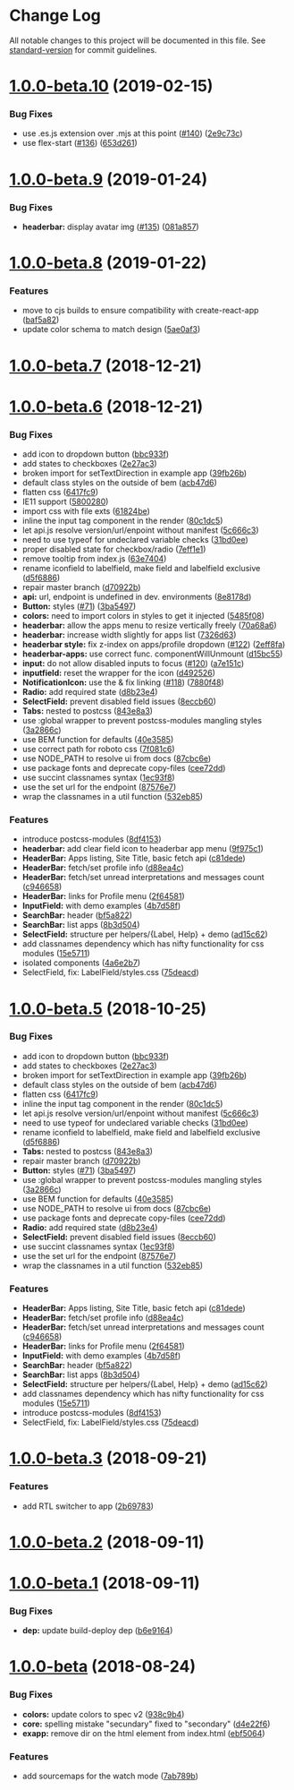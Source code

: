 # Change Log

All notable changes to this project will be documented in this file. See [standard-version](https://github.com/conventional-changelog/standard-version) for commit guidelines.

<a name="1.0.0-beta.10"></a>

# [1.0.0-beta.10](https://github.com/dhis2/ui/compare/1.0.0-beta.9...1.0.0-beta.10) (2019-02-15)

### Bug Fixes

-   use .es.js extension over .mjs at this point ([#140](https://github.com/dhis2/ui/issues/140)) ([2e9c73c](https://github.com/dhis2/ui/commit/2e9c73c))
-   use flex-start ([#136](https://github.com/dhis2/ui/issues/136)) ([653d261](https://github.com/dhis2/ui/commit/653d261))

<a name="1.0.0-beta.9"></a>

# [1.0.0-beta.9](https://github.com/dhis2/ui/compare/1.0.0-beta.8...1.0.0-beta.9) (2019-01-24)

### Bug Fixes

-   **headerbar:** display avatar img ([#135](https://github.com/dhis2/ui/issues/135)) ([081a857](https://github.com/dhis2/ui/commit/081a857))

<a name="1.0.0-beta.8"></a>

# [1.0.0-beta.8](https://github.com/dhis2/ui/compare/1.0.0-beta.7...1.0.0-beta.8) (2019-01-22)

### Features

-   move to cjs builds to ensure compatibility with create-react-app ([baf5a82](https://github.com/dhis2/ui/commit/baf5a82))
-   update color schema to match design ([5ae0af3](https://github.com/dhis2/ui/commit/5ae0af3))

<a name="1.0.0-beta.7"></a>

# [1.0.0-beta.7](https://github.com/dhis2/ui/compare/1.0.0-beta.6...1.0.0-beta.7) (2018-12-21)

<a name="1.0.0-beta.6"></a>

# [1.0.0-beta.6](https://github.com/dhis2/ui/compare/v1.0.0-beta.3...v1.0.0-beta.6) (2018-12-21)

### Bug Fixes

-   add icon to dropdown button ([bbc933f](https://github.com/dhis2/ui/commit/bbc933f))
-   add states to checkboxes ([2e27ac3](https://github.com/dhis2/ui/commit/2e27ac3))
-   broken import for setTextDirection in example app ([39fb26b](https://github.com/dhis2/ui/commit/39fb26b))
-   default class styles on the outside of bem ([acb47d6](https://github.com/dhis2/ui/commit/acb47d6))
-   flatten css ([6417fc9](https://github.com/dhis2/ui/commit/6417fc9))
-   IE11 support ([5800280](https://github.com/dhis2/ui/commit/5800280))
-   import css with file exts ([61824be](https://github.com/dhis2/ui/commit/61824be))
-   inline the input tag component in the render ([80c1dc5](https://github.com/dhis2/ui/commit/80c1dc5))
-   let api.js resolve version/url/enpoint without manifest ([5c666c3](https://github.com/dhis2/ui/commit/5c666c3))
-   need to use typeof for undeclared variable checks ([31bd0ee](https://github.com/dhis2/ui/commit/31bd0ee))
-   proper disabled state for checkbox/radio ([7eff1e1](https://github.com/dhis2/ui/commit/7eff1e1))
-   remove tooltip from index.js ([63e7404](https://github.com/dhis2/ui/commit/63e7404))
-   rename iconfield to labelfield, make field and labelfield exclusive ([d5f6886](https://github.com/dhis2/ui/commit/d5f6886))
-   repair master branch ([d70922b](https://github.com/dhis2/ui/commit/d70922b))
-   **api:** url, endpoint is undefined in dev. environments ([8e8178d](https://github.com/dhis2/ui/commit/8e8178d))
-   **Button:** styles ([#71](https://github.com/dhis2/ui/issues/71)) ([3ba5497](https://github.com/dhis2/ui/commit/3ba5497))
-   **colors:** need to import colors in styles to get it injected ([5485f08](https://github.com/dhis2/ui/commit/5485f08))
-   **headerbar:** allow the apps menu to resize vertically freely ([70a68a6](https://github.com/dhis2/ui/commit/70a68a6))
-   **headerbar:** increase width slightly for apps list ([7326d63](https://github.com/dhis2/ui/commit/7326d63))
-   **headerbar style:** fix z-index on apps/profile dropdown ([#122](https://github.com/dhis2/ui/issues/122)) ([2eff8fa](https://github.com/dhis2/ui/commit/2eff8fa))
-   **headerbar-apps:** use correct func. componentWillUnmount ([d15bc55](https://github.com/dhis2/ui/commit/d15bc55))
-   **input:** do not allow disabled inputs to focus ([#120](https://github.com/dhis2/ui/issues/120)) ([a7e151c](https://github.com/dhis2/ui/commit/a7e151c))
-   **inputfield:** reset the wrapper for the icon ([d492526](https://github.com/dhis2/ui/commit/d492526))
-   **NotificationIcon:** use the <a> & fix linking ([#118](https://github.com/dhis2/ui/issues/118)) ([7880f48](https://github.com/dhis2/ui/commit/7880f48))
-   **Radio:** add required state ([d8b23e4](https://github.com/dhis2/ui/commit/d8b23e4))
-   **SelectField:** prevent disabled field issues ([8eccb60](https://github.com/dhis2/ui/commit/8eccb60))
-   **Tabs:** nested to postcss ([843e8a3](https://github.com/dhis2/ui/commit/843e8a3))
-   use :global wrapper to prevent postcss-modules mangling styles ([3a2866c](https://github.com/dhis2/ui/commit/3a2866c))
-   use BEM function for defaults ([40e3585](https://github.com/dhis2/ui/commit/40e3585))
-   use correct path for roboto css ([7f081c6](https://github.com/dhis2/ui/commit/7f081c6))
-   use NODE_PATH to resolve ui from docs ([87cbc6e](https://github.com/dhis2/ui/commit/87cbc6e))
-   use package fonts and deprecate copy-files ([cee72dd](https://github.com/dhis2/ui/commit/cee72dd))
-   use succint classnames syntax ([1ec93f8](https://github.com/dhis2/ui/commit/1ec93f8))
-   use the set url for the endpoint ([87576e7](https://github.com/dhis2/ui/commit/87576e7))
-   wrap the classnames in a util function ([532eb85](https://github.com/dhis2/ui/commit/532eb85))

### Features

-   introduce postcss-modules ([8df4153](https://github.com/dhis2/ui/commit/8df4153))
-   **headerbar:** add clear field icon to headerbar app menu ([9f975c1](https://github.com/dhis2/ui/commit/9f975c1))
-   **HeaderBar:** Apps listing, Site Title, basic fetch api ([c81dede](https://github.com/dhis2/ui/commit/c81dede))
-   **HeaderBar:** fetch/set profile info ([d88ea4c](https://github.com/dhis2/ui/commit/d88ea4c))
-   **HeaderBar:** fetch/set unread interpretations and messages count ([c946658](https://github.com/dhis2/ui/commit/c946658))
-   **HeaderBar:** links for Profile menu ([2f64581](https://github.com/dhis2/ui/commit/2f64581))
-   **InputField:** with demo examples ([4b7d58f](https://github.com/dhis2/ui/commit/4b7d58f))
-   **SearchBar:** header ([bf5a822](https://github.com/dhis2/ui/commit/bf5a822))
-   **SearchBar:** list apps ([8b3d504](https://github.com/dhis2/ui/commit/8b3d504))
-   **SelectField:** structure per helpers/{Label, Help} + demo ([ad15c62](https://github.com/dhis2/ui/commit/ad15c62))
-   add classnames dependency which has nifty functionality for css modules ([15e5711](https://github.com/dhis2/ui/commit/15e5711))
-   isolated components ([4a6e2b7](https://github.com/dhis2/ui/commit/4a6e2b7))
-   SelectField, fix: LabelField/styles.css ([75deacd](https://github.com/dhis2/ui/commit/75deacd))

<a name="1.0.0-beta.5"></a>

# [1.0.0-beta.5](https://github.com/dhis2/ui/compare/v1.0.0-beta.3...v1.0.0-beta.5) (2018-10-25)

### Bug Fixes

-   add icon to dropdown button ([bbc933f](https://github.com/dhis2/ui/commit/bbc933f))
-   add states to checkboxes ([2e27ac3](https://github.com/dhis2/ui/commit/2e27ac3))
-   broken import for setTextDirection in example app ([39fb26b](https://github.com/dhis2/ui/commit/39fb26b))
-   default class styles on the outside of bem ([acb47d6](https://github.com/dhis2/ui/commit/acb47d6))
-   flatten css ([6417fc9](https://github.com/dhis2/ui/commit/6417fc9))
-   inline the input tag component in the render ([80c1dc5](https://github.com/dhis2/ui/commit/80c1dc5))
-   let api.js resolve version/url/enpoint without manifest ([5c666c3](https://github.com/dhis2/ui/commit/5c666c3))
-   need to use typeof for undeclared variable checks ([31bd0ee](https://github.com/dhis2/ui/commit/31bd0ee))
-   rename iconfield to labelfield, make field and labelfield exclusive ([d5f6886](https://github.com/dhis2/ui/commit/d5f6886))
-   **Tabs:** nested to postcss ([843e8a3](https://github.com/dhis2/ui/commit/843e8a3))
-   repair master branch ([d70922b](https://github.com/dhis2/ui/commit/d70922b))
-   **Button:** styles ([#71](https://github.com/dhis2/ui/issues/71)) ([3ba5497](https://github.com/dhis2/ui/commit/3ba5497))
-   use :global wrapper to prevent postcss-modules mangling styles ([3a2866c](https://github.com/dhis2/ui/commit/3a2866c))
-   use BEM function for defaults ([40e3585](https://github.com/dhis2/ui/commit/40e3585))
-   use NODE_PATH to resolve ui from docs ([87cbc6e](https://github.com/dhis2/ui/commit/87cbc6e))
-   use package fonts and deprecate copy-files ([cee72dd](https://github.com/dhis2/ui/commit/cee72dd))
-   **Radio:** add required state ([d8b23e4](https://github.com/dhis2/ui/commit/d8b23e4))
-   **SelectField:** prevent disabled field issues ([8eccb60](https://github.com/dhis2/ui/commit/8eccb60))
-   use succint classnames syntax ([1ec93f8](https://github.com/dhis2/ui/commit/1ec93f8))
-   use the set url for the endpoint ([87576e7](https://github.com/dhis2/ui/commit/87576e7))
-   wrap the classnames in a util function ([532eb85](https://github.com/dhis2/ui/commit/532eb85))

### Features

-   **HeaderBar:** Apps listing, Site Title, basic fetch api ([c81dede](https://github.com/dhis2/ui/commit/c81dede))
-   **HeaderBar:** fetch/set profile info ([d88ea4c](https://github.com/dhis2/ui/commit/d88ea4c))
-   **HeaderBar:** fetch/set unread interpretations and messages count ([c946658](https://github.com/dhis2/ui/commit/c946658))
-   **HeaderBar:** links for Profile menu ([2f64581](https://github.com/dhis2/ui/commit/2f64581))
-   **InputField:** with demo examples ([4b7d58f](https://github.com/dhis2/ui/commit/4b7d58f))
-   **SearchBar:** header ([bf5a822](https://github.com/dhis2/ui/commit/bf5a822))
-   **SearchBar:** list apps ([8b3d504](https://github.com/dhis2/ui/commit/8b3d504))
-   **SelectField:** structure per helpers/{Label, Help} + demo ([ad15c62](https://github.com/dhis2/ui/commit/ad15c62))
-   add classnames dependency which has nifty functionality for css modules ([15e5711](https://github.com/dhis2/ui/commit/15e5711))
-   introduce postcss-modules ([8df4153](https://github.com/dhis2/ui/commit/8df4153))
-   SelectField, fix: LabelField/styles.css ([75deacd](https://github.com/dhis2/ui/commit/75deacd))

<a name="1.0.0-beta.3"></a>

# [1.0.0-beta.3](https://github.com/dhis2/ui/compare/v1.0.0-beta.2...v1.0.0-beta.3) (2018-09-21)

### Features

-   add RTL switcher to app ([2b69783](https://github.com/dhis2/ui/commit/2b69783))

<a name="1.0.0-beta.2"></a>

# [1.0.0-beta.2](https://github.com/dhis2/ui/compare/v1.0.0-beta.1...v1.0.0-beta.2) (2018-09-11)

<a name="1.0.0-beta.1"></a>

# [1.0.0-beta.1](https://github.com/dhis2/ui/compare/v1.0.0-beta...v1.0.0-beta.1) (2018-09-11)

### Bug Fixes

-   **dep:** update build-deploy dep ([b6e9164](https://github.com/dhis2/ui/commit/b6e9164))

<a name="1.0.0-beta"></a>

# [1.0.0-beta](https://github.com/dhis2/ui/compare/d4e22f6...v1.0.0-beta) (2018-08-24)

### Bug Fixes

-   **colors:** update colors to spec v2 ([938c9b4](https://github.com/dhis2/ui/commit/938c9b4))
-   **core:** spelling mistake "secundary" fixed to "secondary" ([d4e22f6](https://github.com/dhis2/ui/commit/d4e22f6))
-   **exapp:** remove dir on the html element from index.html ([ebf5064](https://github.com/dhis2/ui/commit/ebf5064))

### Features

-   add sourcemaps for the watch mode ([7ab789b](https://github.com/dhis2/ui/commit/7ab789b))
